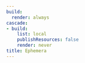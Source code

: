 ```yaml
---
build:
  render: always
cascade:
- build:
    list: local
    publishResources: false
    render: never
title: Ephemera
---
```

